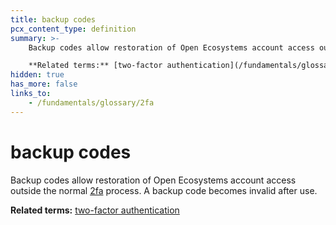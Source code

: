 ```yaml
---
title: backup codes
pcx_content_type: definition
summary: >-
    Backup codes allow restoration of Open Ecosystems account access outside the normal `two-factor authentication process`. A backup code becomes invalid after use.<br><br>

    **Related terms:** [two-factor authentication](/fundamentals/glossary/#2fa)
hidden: true
has_more: false
links_to:
    - /fundamentals/glossary/2fa
---
```


# backup codes

Backup codes allow restoration of Open Ecosystems account access outside the normal [2fa](/fundamentals/glossary/2fa) process. A backup code becomes invalid after use.

**Related terms:** [two-factor authentication](/fundamentals/glossary/2fa)
